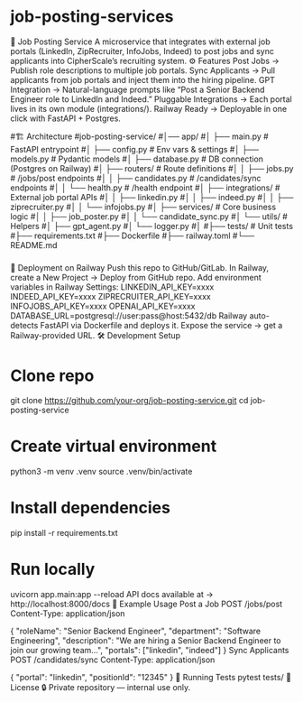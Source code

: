 # job-posting-services
📢 Job Posting Service
A microservice that integrates with external job portals (LinkedIn, ZipRecruiter, InfoJobs, Indeed) to post jobs and sync applicants into CipherScale’s recruiting system.
⚙️ Features
Post Jobs → Publish role descriptions to multiple job portals.
Sync Applicants → Pull applicants from job portals and inject them into the hiring pipeline.
GPT Integration → Natural-language prompts like
“Post a Senior Backend Engineer role to LinkedIn and Indeed.”
Pluggable Integrations → Each portal lives in its own module (integrations/).
Railway Ready → Deployable in one click with FastAPI + Postgres.


#🏗️ Architecture
#job-posting-service/
#│── app/
#│   ├── main.py                # FastAPI entrypoint
#│   ├── config.py              # Env vars & settings
#│   ├── models.py              # Pydantic models
#│   ├── database.py            # DB connection (Postgres on Railway)
#│   ├── routers/               # Route definitions
#│   │   ├── jobs.py            # /jobs/post endpoints
#│   │   ├── candidates.py      # /candidates/sync endpoints
#│   │   └── health.py          # /health endpoint
#│   ├── integrations/          # External job portal APIs
#│   │   ├── linkedin.py
#│   │   ├── indeed.py
#│   │   ├── ziprecruiter.py
#│   │   └── infojobs.py
#│   ├── services/              # Core business logic
#│   │   ├── job_poster.py
#│   │   └── candidate_sync.py
#│   └── utils/                 # Helpers
#│       ├── gpt_agent.py
#│       └── logger.py
#│
#├── tests/                     # Unit tests
#├── requirements.txt
#├── Dockerfile
#├── railway.toml
#└── README.md
#####

🚀 Deployment on Railway
Push this repo to GitHub/GitLab.
In Railway, create a New Project → Deploy from GitHub repo.
Add environment variables in Railway Settings:
LINKEDIN_API_KEY=xxxx
INDEED_API_KEY=xxxx
ZIPRECRUITER_API_KEY=xxxx
INFOJOBS_API_KEY=xxxx
OPENAI_API_KEY=xxxx
DATABASE_URL=postgresql://user:pass@host:5432/db
Railway auto-detects FastAPI via Dockerfile and deploys it.
Expose the service → get a Railway-provided URL.
🛠️ Development Setup
# Clone repo
git clone https://github.com/your-org/job-posting-service.git
cd job-posting-service

# Create virtual environment
python3 -m venv .venv
source .venv/bin/activate

# Install dependencies
pip install -r requirements.txt

# Run locally
uvicorn app.main:app --reload
API docs available at → http://localhost:8000/docs
📌 Example Usage
Post a Job
POST /jobs/post
Content-Type: application/json

{
  "roleName": "Senior Backend Engineer",
  "department": "Software Engineering",
  "description": "We are hiring a Senior Backend Engineer to join our growing team...",
  "portals": ["linkedin", "indeed"]
}
Sync Applicants
POST /candidates/sync
Content-Type: application/json

{
  "portal": "linkedin",
  "positionId": "12345"
}
🧪 Running Tests
pytest tests/
📄 License
🔒 Private repository — internal use only.
